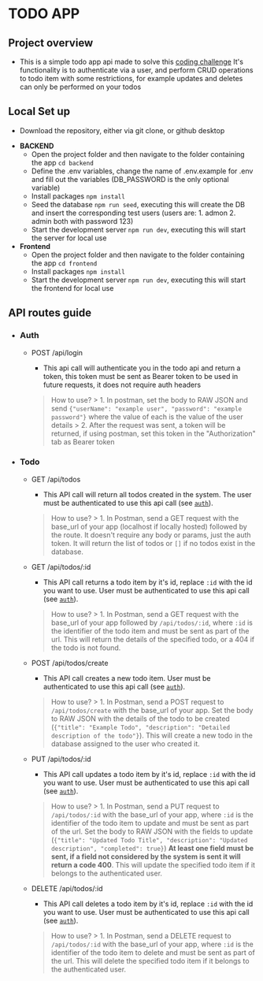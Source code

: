 # TODO APP #

## Project overview ##
- This is a simple todo app api made to solve this [coding challenge](https://github.com/DSIntegrations/software_engineer_challenge)
 It's functionality is to authenticate via a user, and perform CRUD operations to todo item with some restrictions, for example updates and deletes can only be performed on your todos


## Local Set up ##
* Download the repository, either via git clone, or github desktop
- **BACKEND**
    * Open the project folder and then navigate to the folder containing the app ``cd backend``
    * Define the .env variables, change the name of .env.example for .env and fill out the variables (DB_PASSWORD is the only optional variable)
    * Install packages ``npm install``
    * Seed the database ``npm run seed``, executing this will create the DB and insert the corresponding test users (users are: 1. admon 2. admin  both with password 123)
    * Start the development server ``npm run dev``, executing this will start the server for local use
- **Frontend**
    * Open the project folder and then navigate to the folder containing the app ``cd frontend``
    * Install packages ``npm install``
    * Start the development server ``npm run dev``, executing this will start the frontend for local use


## API routes guide ##

- ### Auth ###
    * POST /api/login
        - This api call will authenticate you in the todo api and return a token, this token must be sent as Bearer token to be used in future requests, it does not require auth headers

        > How to use?
            > 1. In postman, set the body to RAW JSON and send ``{"userName": "example user", "password": "example password"}`` where the value of each is the value of the user details
            > 2. After the request was sent, a token will be returned, if using postman, set this token in the "Authorization" tab as Bearer token

- ### Todo ###
    * GET /api/todos
        - This API call will return all todos created in the system. The user must be authenticated to use this api call (see [`auth`](#auth)).

        > How to use?
            > 1. In Postman, send a GET request with the base_url of your app (localhost if locally hosted) followed by the route. It doesn't require any body or params, just the auth token. It will return the list of todos or `[]` if no todos exist in the database.

    * GET /api/todos/:id
        - This API call returns a todo item by it's id, replace `:id` with the id you want to use. User must be authenticated to use this api call (see [`auth`](#auth)).

        > How to use?
            > 1. In Postman, send a GET request with the base_url of your app followed by `/api/todos/:id`, where `:id` is the identifier of the todo item and must be sent as part of the url. This will return the details of the specified todo, or a 404 if the todo is not found.

    * POST /api/todos/create
        - This API call creates a new todo item. User must be authenticated to use this api call (see [`auth`](#auth)).

        > How to use?
            > 1. In Postman, send a POST request to `/api/todos/create` with the base_url of your app. Set the body to RAW JSON with the details of the todo to be created (`{"title": "Example Todo", "description": "Detailed description of the todo"}`). This will create a new todo in the database assigned to the user who created it.

    * PUT /api/todos/:id
        - This API call updates a todo item by it's id, replace `:id` with the id you want to use. User must be authenticated to use this api call (see [`auth`](#auth)).

        > How to use?
            > 1. In Postman, send a PUT request to `/api/todos/:id` with the base_url of your app, where `:id` is the identifier of the todo item to update and must be sent as part of the url. Set the body to RAW JSON with the fields to update (`{"title": "Updated Todo Title", "description": "Updated description", "completed": true}`) **At least one field must be sent, if a field not considered by the system is sent it will return a code 400**. This will update the specified todo item if it belongs to the authenticated user.

    * DELETE /api/todos/:id
        - This API call deletes a todo item by it's id, replace `:id` with the id you want to use. User must be authenticated to use this api call (see [`auth`](#auth)).

        > How to use?
            > 1. In Postman, send a DELETE request to `/api/todos/:id` with the base_url of your app, where `:id` is the identifier of the todo item to delete and must be sent as part of the url. This will delete the specified todo item if it belongs to the authenticated user.